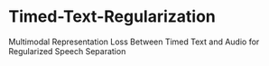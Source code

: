 # Timed-Text-Regularization
Multimodal Representation Loss Between Timed Text and Audio for Regularized Speech Separation
